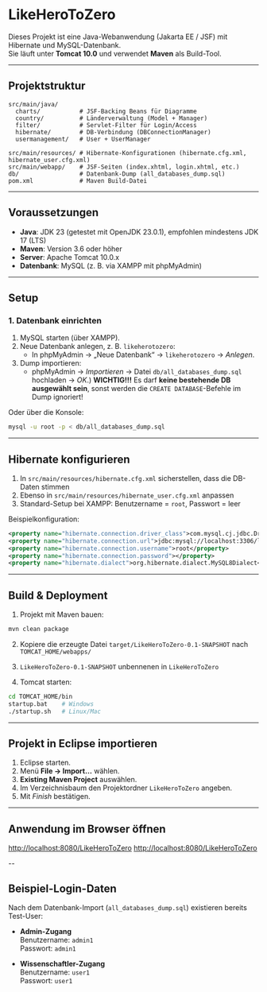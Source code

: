 # LikeHeroToZero

Dieses Projekt ist eine Java-Webanwendung (Jakarta EE / JSF) mit Hibernate und MySQL-Datenbank.  
Sie läuft unter **Tomcat 10.0** und verwendet **Maven** als Build-Tool.  

---

## Projektstruktur

```
src/main/java/
  charts/           # JSF-Backing Beans für Diagramme
  country/          # Länderverwaltung (Model + Manager)
  filter/           # Servlet-Filter für Login/Access
  hibernate/        # DB-Verbindung (DBConnectionManager)
  usermanagement/   # User + UserManager

src/main/resources/ # Hibernate-Konfigurationen (hibernate.cfg.xml, hibernate_user.cfg.xml)
src/main/webapp/    # JSF-Seiten (index.xhtml, login.xhtml, etc.)
db/                 # Datenbank-Dump (all_databases_dump.sql)
pom.xml             # Maven Build-Datei
```

---

## Voraussetzungen

- **Java**: JDK 23 (getestet mit OpenJDK 23.0.1), empfohlen mindestens JDK 17 (LTS)  
- **Maven**: Version 3.6 oder höher  
- **Server**: Apache Tomcat 10.0.x  
- **Datenbank**: MySQL (z. B. via XAMPP mit phpMyAdmin)  

---

## Setup

### 1. Datenbank einrichten

1. MySQL starten (über XAMPP).  
2. Neue Datenbank anlegen, z. B. `likeherotozero`:  
   - In phpMyAdmin → „Neue Datenbank“ → `likeherotozero` → *Anlegen*.  
3. Dump importieren:  
   - phpMyAdmin → *Importieren* → Datei `db/all_databases_dump.sql` hochladen → *OK*.)
     **WICHTIG!!!** Es darf **keine bestehende DB ausgewählt sein**, sonst werden die `CREATE DATABASE`-Befehle im Dump ignoriert!

Oder über die Konsole:  

```bash
mysql -u root -p < db/all_databases_dump.sql
```

---

## Hibernate konfigurieren

1. In `src/main/resources/hibernate.cfg.xml` sicherstellen, dass die DB-Daten stimmen  
2. Ebenso in `src/main/resources/hibernate_user.cfg.xml` anpassen  
3. Standard-Setup bei XAMPP: Benutzername = `root`, Passwort = leer  

Beispielkonfiguration:  

```xml
<property name="hibernate.connection.driver_class">com.mysql.cj.jdbc.Driver</property>
<property name="hibernate.connection.url">jdbc:mysql://localhost:3306/likeherotozero</property>
<property name="hibernate.connection.username">root</property>
<property name="hibernate.connection.password"></property>
<property name="hibernate.dialect">org.hibernate.dialect.MySQL8Dialect</property>
```

---
## Build & Deployment

1. Projekt mit Maven bauen:  

```bash
mvn clean package
```

2. Kopiere die erzeugte Datei `target/LikeHeroToZero-0.1-SNAPSHOT` nach `TOMCAT_HOME/webapps/`  

3. `LikeHeroToZero-0.1-SNAPSHOT` unbennenen in `LikeHeroToZero`

4. Tomcat starten:  

```bash
cd TOMCAT_HOME/bin
startup.bat    # Windows
./startup.sh   # Linux/Mac
```

---

## Projekt in Eclipse importieren

1. Eclipse starten.  
2. Menü **File → Import…** wählen.  
3. **Existing Maven Project** auswählen.  
4. Im Verzeichnisbaum den Projektordner `LikeHeroToZero` angeben.  
5. Mit *Finish* bestätigen.  
---


## Anwendung im Browser öffnen

[http://localhost:8080/LikeHeroToZero](http://localhost:8080/LikeHeroToZero)
[http://localhost:8080/LikeHeroToZero](http://localhost:8080/LikeHeroToZero-0.1-SNAPSHOT)

--
## Beispiel-Login-Daten

Nach dem Datenbank-Import (`all_databases_dump.sql`) existieren bereits Test-User:  

- **Admin-Zugang**  
  Benutzername: `admin1`  
  Passwort: `admin1`  

- **Wissenschaftler-Zugang**  
  Benutzername: `user1`  
  Passwort: `user1`  

  <!-- update -->